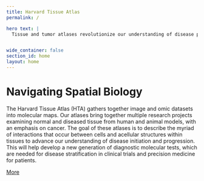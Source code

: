 ```yaml
---
title: Harvard Tissue Atlas
permalink: /

hero text: |
  Tissue and tumor atlases revolutionize our understanding of disease progression and therapeutic response. They provide precise molecular data on cell types, states, and interactions in a preserved 3D environment to improve diagnosis and disease management.


wide_container: false
section_id: home
layout: home
---
```


# Navigating Spatial Biology

The Harvard Tissue Atlas (HTA) gathers together image and omic datasets into molecular maps. Our atlases bring together multiple research projects examining normal and diseased tissue from human and animal models, with an emphasis on cancer. The goal of these atlases is to describe the myriad of interactions that occur between cells and acellular structures within tissues to advance our understanding of disease initiation and progression. This will help develop a new generation of diagnostic molecular tests, which are needed for disease stratification in clinical trials and precision medicine for patients.

<a href="{{ 'about' | relative_url }}" class="arrow-button">More</a>


